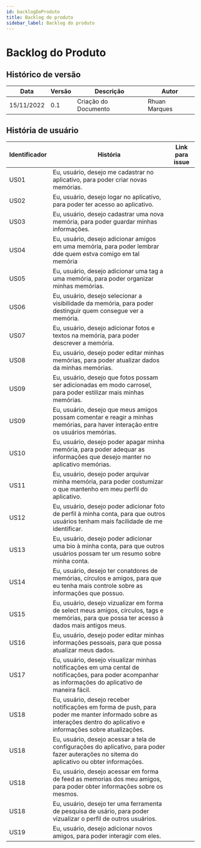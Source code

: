 ```yaml
---
id: backlogDoProduto
title: Backlog do produto
sidebar_label: Backlog do produto
---
```


# Backlog do Produto

## Histórico de versão

| Data | Versão | Descrição | Autor |
|--------|-----------|---------------|---------|
| 15/11/2022 | 0.1 | Criação do Documento | Rhuan Marques |


## História de usuário

| Identificador | História | Link para issue |
|----|----|----|
| US01 | Eu, usuário, desejo me cadastrar no aplicativo, para poder criar novas memórias. |  |
| US02 | Eu, usuário, desejo logar no aplicativo, para poder ter acesso ao aplicativo. |  |
| US03 | Eu, usuário, desejo cadastrar uma nova memória, para poder guardar minhas informações. |  |
| US04 | Eu, usuário, desejo adicionar amigos em uma memória, para poder lembrar dde quem estva comigo em tal memória |  |
| US05 | Eu, usuário, desejo adicionar uma tag a uma memória, para poder organizar minhas memórias. |  |
| US06 | Eu, usuário, desejo selecionar a visibilidade da memória, para poder destinguir quem consegue ver a memória. |  |
| US07 | Eu, usuário, desejo adicionar fotos e textos na memória, para poder descrever a memória. |  |
| US08 | Eu, usuário, desejo poder editar minhas memórias, para poder atualizar dados da minhas memórias. |  |
| US09 | Eu, usuário, desejo que fotos possam ser adicionadas em modo carrosel, para poder estilizar mais minhas memórias. |  |
| US09 | Eu, usuário, desejo que meus amigos possam comentar e reagir a minhas memórias, para haver interação entre os usuários memórias. |  |
| US10 | Eu, usuário, desejo poder apagar minha memória, para poder adequar as informações que desejo manter no aplicativo memórias. |  |
| US11 | Eu, usuário, desejo poder arquivar minha memória, para poder costumizar o que mantenho em meu perfil do aplicativo.|  |
| US12 | Eu, usuário, desejo poder adicionar foto de perfil à minha conta, para que outros usuários tenham mais facilidade de me identificar.|  |
| US13 | Eu, usuário, desejo poder adicionar uma bio à minha conta, para que outros usuários possam ter um resumo sobre minha conta.|  |
| US14 | Eu, usuário, desejo ter conatdores de memórias, círculos e amigos, para que eu tenha mais controle sobre as informações que possuo.|  |
| US15 | Eu, usuário, desejo vizualizar em forma de select meus amigos, círculos, tags e memórias, para que possa ter acesso à dados mais antigos meus.|  |
| US16 | Eu, usuário, desejo poder editar minhas informações pessoais, para que possa atualizar meus dados.|  |
| US17 | Eu, usuário, desejo visualizar minhas notificações em uma cental de notificações, para poder acompanhar as informações do aplicativo de maneira fácil.|  |
| US18 | Eu, usuário, desejo receber notificações em forma de push, para poder me manter informado sobre as interações dentro do aplicativo e informações sobre atualizações.|  |
| US18 | Eu, usuário, desejo acessar a tela de configurações do aplicativo, para poder fazer auterações no sitema do aplicativo ou obter informações.|  |
| US18 | Eu, usuário, desejo acessar em forma de feed as memorias dos meu amigos, para poder obter informações sobre os mesmos.|  |
| US18 | Eu, usuário, desejo ter uma ferramenta de pesquisa de usário, para poder vizualizar o perfil de outros usuários.|  |
| US19 | Eu, usuário, desejo adicionar novos amigos, para poder interagir com eles.|  |
